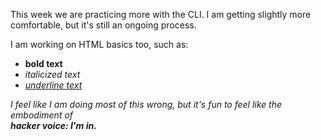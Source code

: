This week we are practicing more with the CLI.
I am getting slightly more comfortable, but it's still an ongoing process.

I am working on HTML basics too, such as:<ul>
  <li><strong>bold text</strong></li>
  <li><em>italicized text</li>
  <li><u>underline text</u></li>
</ul> 

<p>I feel like I am doing most of this wrong, but it's fun to feel like the embodiment of<br>  <em><strong>hacker voice: I'm in.</em></strong></p> 
